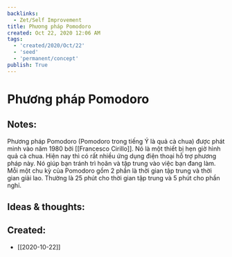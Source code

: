 ```yaml
---
backlinks:
  - Zet/Self Improvement
title: Phương pháp Pomodoro
created: Oct 22, 2020 12:06 AM
tags:
  - 'created/2020/Oct/22'
  - 'seed'
  - 'permanent/concept'
publish: True
---
```

# Phương pháp Pomodoro

## Notes:
Phương pháp Pomodoro (Pomodoro trong tiếng Ý là quả cà chua) được phát minh vào năm 1980 bởi [[Francesco Cirillo]]. Nó là một thiết bị hẹn giờ hình quả cà chua. Hiện nay thì có rất nhiều ứng dụng điện thoại hỗ trợ phương pháp này. Nó giúp bạn tránh trì hoãn và tập trung vào việc bạn đang làm. Mỗi một chu kỳ của Pomodoro gồm 2 phần là thời gian tập trung và thời gian giải lao. Thường là 25 phút cho thời gian tập trung và 5 phút cho phần nghỉ.

## Ideas & thoughts:

## Created:
- [[2020-10-22]]
